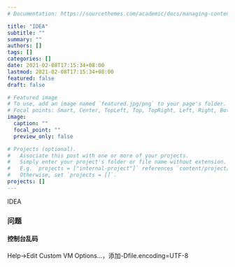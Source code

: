 ```yaml
---
# Documentation: https://sourcethemes.com/academic/docs/managing-content/

title: "IDEA"
subtitle: ""
summary: ""
authors: []
tags: []
categories: []
date: 2021-02-08T17:15:34+08:00
lastmod: 2021-02-08T17:15:34+08:00
featured: false
draft: false

# Featured image
# To use, add an image named `featured.jpg/png` to your page's folder.
# Focal points: Smart, Center, TopLeft, Top, TopRight, Left, Right, BottomLeft, Bottom, BottomRight.
image:
  caption: ""
  focal_point: ""
  preview_only: false

# Projects (optional).
#   Associate this post with one or more of your projects.
#   Simply enter your project's folder or file name without extension.
#   E.g. `projects = ["internal-project"]` references `content/project/deep-learning/index.md`.
#   Otherwise, set `projects = []`.
projects: []
---
```


IDEA

### 问题

#### 控制台乱码

Help->Edit Custom VM Options...，添加-Dfile.encoding=UTF-8